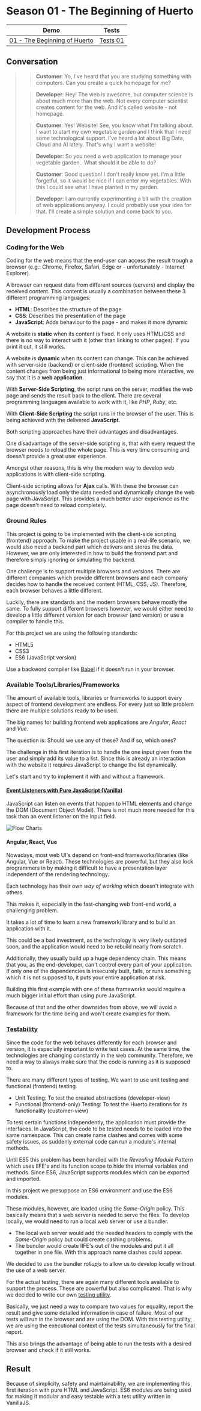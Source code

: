 # Season 01 - The Beginning of Huerto

| Demo                                      | Tests                  |
| ----------------------------------------- | ---------------------- |
| [01 - The Beginning of Huerto](demo.html) | [Tests 01](tests.html) |

## Conversation

> > **Customer**: Yo, I've heard that you are studying something with computers. Can you create a quick homepage for me?
>
> > **Developer**: Hey! The web is awesome, but computer science is about much more than the web. Not every computer scientist creates content for the web. And it's called website - not homepage.
>
> > **Customer**: Yes! Website! See, you know what I'm talking about. I want to start my own vegetable garden and I think that I need some technological support. I've heard a lot about Big Data, Cloud and AI lately. That's why I want a website!
>
> > **Developer**: So you need a web application to manage your vegetable garden.. What should it be able to do?
>
> > **Customer**: Good question! I don't really know yet. I'm a little forgetful, so it would be nice if I can enter my vegetables. With this I could see what I have planted in my garden.
>
> > **Developer**: I am currently experimenting a bit with the creation of web applications anyway. I could probably use your idea for that. I'll create a simple solution and come back to you.

## Development Process

### Coding for the Web

Coding for the web means that the end-user can access the result trough a browser (e.g.: Chrome, Firefox, Safari, Edge or - unfortunately - Internet Explorer).

A browser can request data from different sources (servers) and display the received content.
This content is usually a combination between these 3 different programming languages:

- **HTML**: Describes the structure of the page
- **CSS**: Describes the presentation of the page
- **JavaScript**: Adds behaviour to the page - and makes it more dynamic

A website is **static** when its content is fixed. It only uses HTML/CSS and there is no way to interact with it (other than linking to other pages). If you print it out, it still works.

A website is **dynamic** when its content can change. This can be achieved with server-side (backend) or client-side (frontend) scripting. When the content changes from being just informational to being more interactive, we say that it is a **web application**.

With **Server-Side Scripting**, the script runs on the server, modifies the web page and sends the result back to the client. There are several programming languages available to work with it, like _PHP_, _Ruby_, etc.

With **Client-Side Scripting** the script runs in the browser of the user. This is being achieved with the delivered **JavaScript**.

Both scripting approaches have their advantages and disadvantages.

One disadvantage of the server-side scripting is, that with every request the browser needs to reload the whole page. This is very time consuming and doesn't provide a great user experience.

Amongst other reasons, this is why the modern way to develop web applications is with client-side scripting.

Client-side scripting allows for **Ajax** calls. With these the browser can asynchronously load only the data needed and dynamically change the web page with JavaScript. This provides a much better user experience as the page doesn't need to reload completely.

### Ground Rules

This project is going to be implemented with the client-side scripting (frontend) approach. To make the project usable in a real-life scenario, we would also need a backend part which delivers and stores the data. However, we are only interested in how to build the frontend part and therefore simply ignoring or simulating the backend.

One challenge is to support multiple browsers and versions.
There are different companies which provide different browsers and each company decides how to handle the received content (HTML, CSS, JS). Therefore, each browser behaves a little different.

Luckily, there are standards and the modern browsers behave mostly the same.
To fully support different browsers however, we would either need to develop a little different version for each browser (and version) or use a compiler to handle this.

For this project we are using the following standards:

- HTML5
- CSS3
- ES6 (JavaScript version)

Use a backword compiler like [Babel](https://babeljs.io/) if it doesn't run in your browser.

### Available Tools/Libraries/Frameworks

The amount of available tools, libraries or frameworks to support every aspect of frontend development are endless.
For every just so little problem there are multiple solutions ready to be used.

The big names for building frontend web applications are _Angular_, _React_ and _Vue_.

The question is: Should we use any of these? And if so, which ones?

The challenge in this first iteration is to handle the one input given from the user and simply add its value to a list.
Since this is already an interaction with the website it requires JavaScript to change the list dynamically.

Let's start and try to implement it with and without a framework.

#### [Event Listeners with Pure JavaScript (Vanilla)](research/event-listeners)

JavaScript can listen on events that happen to HTML elements and change the DOM (Document Object Model).
There is not much more needed for this task than an event listener on the input field.

![Flow Charts](assets/diagrams/flowchart.png)

#### Angular, React, Vue

Nowadays, most web UI's depend on front-end frameworks/libraries (like Angular, Vue or React). These technologies are powerful, but they also lock programmers in by making it difficult to have a presentation layer independent of the rendering technology.

Each technology has their own _way of working_ which doesn't integrate with others.

This makes it, especially in the fast-changing web front-end world, a challenging problem.

It takes a lot of time to learn a new framework/library and to build an application with it.

This could be a bad investment, as the technology is very likely outdated soon, and the application would need to be rebuild nearly from scratch.

Additionally, they usually build up a huge dependency chain. This means that you, as the end-developer, can't control every part of your application.
If only one of the dependencies is insecurely built, fails, or runs something which it is not supposed to, it puts your entire application at risk.

Building this first example with one of these frameworks would require a much bigger initial effort than using pure JavaScript.

Because of that and the other downsides from above, we will avoid a framework for the time being and won't create examples for them.

### [Testability](research/testability)

Since the code for the web behaves differently for each browser and version, it is especially important to write test cases.
At the same time, the technologies are changing constantly in the web community.
Therefore, we need a way to always make sure that the code is running as it is supposed to.

There are many different types of testing. We want to use unit testing and functional (frontend) testing.

- Unit Testing: To test the created abstractions (developer-view)
- Functional (frontend-only) Testing: To test the Huerto iterations for its functionality (customer-view)

To test certain functions independently, the application must provide the interfaces.
In JavaScript, the code to be tested needs to be loaded into the same namespace. This can create name clashes and comes with some safety issues, as suddenly external code can run a module's internal methods.

Until ES5 this problem has been handled with the _Revealing Module Pattern_ which uses IIFE's and its function scope to hide the internal variables and methods.
Since ES6, JavaScript supports modules which can be exported and imported.

In this project we presuppose an ES6 environment and use the ES6 modules.

These modules, however, are loaded using the _Same-Origin_ policy. This basically means that a web server is needed to serve the files.
To develop locally, we would need to run a local web server or use a bundler.

- The local web server would add the needed headers to comply with the _Same-Origin_ policy but could create cashing problems.
- The bundler would create IIFE's out of the modules and put it all together in one file. With this approach name clashes could appear.

We decided to use the bundler _rollupjs_ to allow us to develop locally without the use of a web server.

For the actual testing, there are again many different tools available to support the process.
These are powerful but also complicated.
That is why we decided to write our own [testing utility](../../puerro/test/test.js).

Basically, we just need a way to compare two values for equality, report the result and give some detailed information in case of failure.
Most of our tests will run in the browser and are using the DOM.
With this testing utility, we are using the executional context of the tests simultaneously for the final report.

This also brings the advantage of being able to run the tests with a desired browser and check if it still works.

## Result

Because of simplicity, safety and maintainability, we are implementing this first iteration with pure HTML and JavaScript.
ES6 modules are being used for making it modular and easy testable with a test utility written in VanillaJS.
